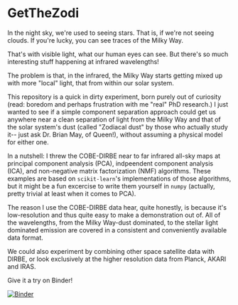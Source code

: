 # GetTheZodi
In the night sky, we're used to seeing stars. That is, if we're not seeing clouds.
If you're lucky, you can see traces of the Milky Way.

That's with visible light, what our human eyes can see. But there's so much interesting stuff happening at infrared wavelengths!

The problem is that, in the infrared, the Milky Way starts getting mixed up with more "local" light, that from within our solar system.

This repository is a quick in dirty experiment, born purely out of curiosity (read: boredom and perhaps frustration with me "real" PhD research.) I just wanted to see if a simple component separation approach could get us anywhere near a clean separation of light from the Milky Way and that of the solar system's dust (called "Zodiacal dust" by those who actually study it-- just ask Dr. Brian May, of Queen!), without assuming a physical model for either one.

In a nutshell: I threw the COBE-DIRBE near to far infrared all-sky maps at principal component analysis (PCA), indpeendent component analysis (ICA), and non-negative matrix factorization (NMF) algorithms. These examples are based on `scikit-learn`'s implementations of those algorithms, but it might be a fun excercise to write them yourself in `numpy` (actually, pretty trivial at least when it comes to PCA). 

The reason I use the COBE-DIRBE data hear, quite honestly, is because it's low-resolution and thus quite easy to make a demonstration out of. All of the wavelengths, from the Milky Way-dust dominated, to the stellar light dominated emission are covered in a consistent and conveniently available data format.

We could also experiment by combining other space satellite data with DIRBE, or look exclusively at the higher resolution data from Planck, AKARI and IRAS.




Give it a try on Binder!

[![Binder](https://mybinder.org/badge.svg)](https://mybinder.org/v2/gh/aaroncnb/GetTheZodi/master?filepath=BlindZodiSeparation_ExampleDIRBE.ipynb)

